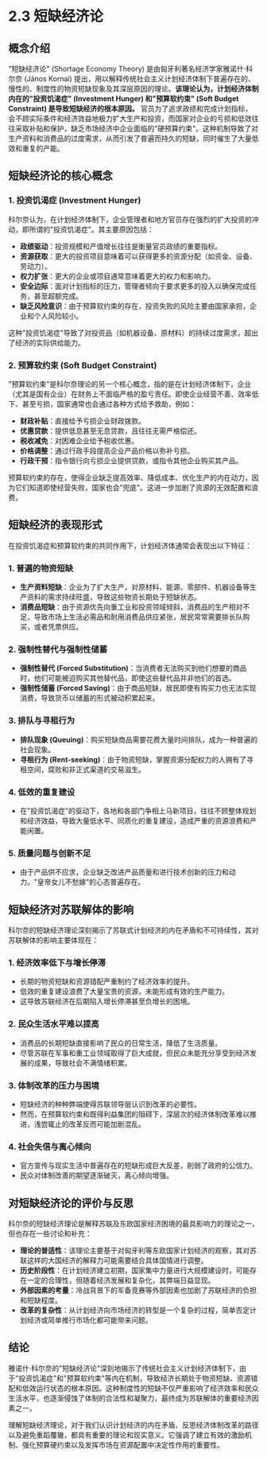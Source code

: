 # 2.3 短缺经济论

## 概念介绍

"短缺经济论" (Shortage Economy Theory) 是由匈牙利著名经济学家雅诺什·科尔奈 (János Kornai) 提出，用以解释传统社会主义计划经济体制下普遍存在的、慢性的、制度性的物资短缺现象及其深层原因的理论。**该理论认为，计划经济体制内在的"投资饥渴症" (Investment Hunger) 和"预算软约束" (Soft Budget Constraint) 是导致短缺经济的根本原因。** 官员为了追求政绩和完成计划指标，会不顾实际条件和经济效益地极力扩大生产和投资，而国家对企业的亏损和低效往往采取补贴和保护，缺乏市场经济中企业面临的"硬预算约束"。这种机制导致了对生产资料和消费品的过度需求，从而引发了普遍而持久的短缺，同时催生了大量低效和重复的产能。

## 短缺经济论的核心概念

### 1. 投资饥渴症 (Investment Hunger)

科尔奈认为，在计划经济体制下，企业管理者和地方官员存在强烈的扩大投资的冲动，即所谓的"投资饥渴症"。其主要原因包括：

*   **政绩驱动**：投资规模和产值增长往往是衡量官员政绩的重要指标。
*   **资源获取**：更大的投资项目意味着可以获得更多的资源分配（如资金、设备、劳动力）。
*   **权力扩张**：更大的企业或项目通常意味着更大的权力和影响力。
*   **安全边际**：面对计划指标的压力，管理者倾向于要求更多的投入以确保完成任务，甚至超额完成。
*   **缺乏风险意识**：由于预算软约束的存在，投资失败的风险主要由国家承担，企业和个人风险较小。

这种"投资饥渴症"导致了对投资品（如机器设备、原材料）的持续过度需求，超出了经济的实际供给能力。

### 2. 预算软约束 (Soft Budget Constraint)

"预算软约束"是科尔奈理论的另一个核心概念，指的是在计划经济体制下，企业（尤其是国有企业）在财务上不面临严格的盈亏责任。即使企业经营不善、效率低下、甚至亏损，国家通常也会通过各种方式给予救助，例如：

*   **财政补贴**：直接给予亏损企业财政拨款。
*   **优惠贷款**：提供低息甚至无息贷款，且往往无需严格偿还。
*   **税收减免**：对困难企业给予税收优惠。
*   **价格调整**：通过行政手段提高企业产品价格以弥补亏损。
*   **行政干预**：指令银行向亏损企业提供贷款，或指令其他企业购买其产品。

预算软约束的存在，使得企业缺乏提高效率、降低成本、优化生产的内在动力，因为它们知道即使经营失败，国家也会"兜底"。这进一步加剧了资源的无效配置和浪费。

## 短缺经济的表现形式

在投资饥渴症和预算软约束的共同作用下，计划经济体通常会表现出以下特征：

### 1. 普遍的物资短缺

*   **生产资料短缺**：企业为了扩大生产，对原材料、能源、零部件、机器设备等生产资料的需求持续旺盛，导致这些物资长期处于短缺状态。
*   **消费品短缺**：由于资源优先向重工业和投资领域倾斜，消费品的生产相对不足，导致市场上生活必需品和耐用消费品供应紧张，居民常常需要排长队购买，或者凭票供应。

### 2. 强制性替代与强制性储蓄

*   **强制性替代 (Forced Substitution)**：当消费者无法购买到他们想要的商品时，他们可能被迫购买其他替代品，即使这些替代品并非他们的首选。
*   **强制性储蓄 (Forced Saving)**：由于商品短缺，居民即使有购买力也无法实现消费，导致货币以储蓄的形式被动积累起来。

### 3. 排队与寻租行为

*   **排队现象 (Queuing)**：购买短缺商品需要花费大量时间排队，成为一种普遍的社会现象。
*   **寻租行为 (Rent-seeking)**：由于物资短缺，掌握资源分配权力的人拥有了寻租空间，腐败和非正式渠道的交易滋生。

### 4. 低效的重复建设

*   在"投资饥渴症"的驱动下，各地和各部门争相上马新项目，往往不顾整体规划和经济效益，导致大量低水平、同质化的重复建设，造成严重的资源浪费和产能闲置。

### 5. 质量问题与创新不足

*   由于产品供不应求，企业缺乏改进产品质量和进行技术创新的压力和动力。"皇帝女儿不愁嫁"的心态普遍存在。

## 短缺经济对苏联解体的影响

科尔奈的短缺经济理论深刻揭示了苏联式计划经济的内在矛盾和不可持续性，其对苏联解体的影响主要体现在：

### 1. 经济效率低下与增长停滞

*   长期的物资短缺和资源错配严重制约了经济效率的提升。
*   低效的重复建设浪费了大量宝贵的资源，未能形成有效的生产能力。
*   这导致苏联经济在后期陷入增长停滞甚至负增长的困境。

### 2. 民众生活水平难以提高

*   消费品的长期短缺直接影响了民众的日常生活，降低了生活质量。
*   尽管苏联在军事和重工业领域取得了巨大成就，但民众未能充分享受到经济发展的成果，导致社会不满情绪积累。

### 3. 体制改革的压力与困境

*   短缺经济的种种弊端使得苏联领导层认识到改革的必要性。
*   然而，在预算软约束和既得利益集团的阻碍下，深层次的经济体制改革难以推进，浅尝辄止的改革反而可能加剧混乱。

### 4. 社会失信与离心倾向

*   官方宣传与现实生活中普遍存在的短缺形成巨大反差，削弱了政府的公信力。
*   民众对体制改善的期望逐渐破灭，离心倾向增强。

## 对短缺经济论的评价与反思

科尔奈的短缺经济理论是解释苏联及东欧国家经济困境的最具影响力的理论之一，但也存在一些讨论和补充：

*   **理论的普适性**：该理论主要基于对匈牙利等东欧国家计划经济的观察，其对苏联这样的大国经济的解释力可能需要结合具体国情进行调整。
*   **历史阶段性**：在计划经济建立初期，国家集中力量进行大规模建设时，可能存在一定的合理性，但随着经济发展和复杂化，其弊端日益显现。
*   **外部因素的考量**：冷战背景下的军备竞赛等外部因素也加剧了苏联经济的负担和短缺程度。
*   **改革的复杂性**：从计划经济向市场经济的转型是一个复杂的过程，简单否定计划经济或简单推行市场化都可能带来问题。

## 结论

雅诺什·科尔奈的"短缺经济论"深刻地揭示了传统社会主义计划经济体制下，由于"投资饥渴症"和"预算软约束"等内在机制，导致经济长期处于物资短缺、资源错配和低效运行状态的根本原因。这种制度性的短缺不仅严重影响了经济效率和民众生活水平，也逐渐侵蚀了体制的合法性和凝聚力，最终成为苏联解体的重要经济因素之一。

理解短缺经济理论，对于我们认识计划经济的内在矛盾、反思经济体制改革的路径以及避免重蹈覆辙，都具有重要的理论和现实意义。它强调了建立有效的激励机制、强化预算硬约束以及发挥市场在资源配置中决定性作用的重要性。